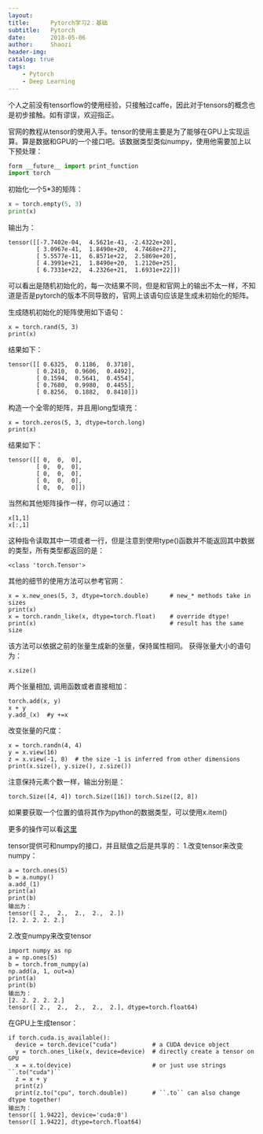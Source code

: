 ```yaml
---
layout:     
title:      Pytorch学习2：基础
subtitle:   Pytorch
date:       2018-05-06
author:     Shaozi
header-img: 
catalog: true
tags:
    - Pytorch
    - Deep Learning
---
```


个人之前没有tensorflow的使用经验，只接触过caffe，因此对于tensors的概念也是初步接触。如有谬误，欢迎指正。

官网的教程从tensor的使用入手。tensor的使用主要是为了能够在GPU上实现运算。算是数据和GPU的一个接口吧。该数据类型类似numpy，使用他需要加上以下预处理：
```python
form __future__ import print_function
import torch
```
初始化一个5*3的矩阵：
```python
x = torch.empty(5, 3)
print(x)
```
输出为：
```
tensor([[-7.7402e-04,  4.5621e-41, -2.4322e+20],
        [ 3.0967e-41,  1.8490e+20,  4.7468e+27],
        [ 5.5577e-11,  6.8571e+22,  2.5869e+20],
        [ 4.3991e+21,  1.8490e+20,  1.2120e+25],
        [ 6.7331e+22,  4.2326e+21,  1.6931e+22]])
```
可以看出是随机初始化的，每一次结果不同，但是和官网上的输出不太一样，不知道是否是pytorch的版本不同导致的，官网上该语句应该是生成未初始化的矩阵。

生成随机初始化的矩阵使用如下语句：
```
x = torch.rand(5, 3)
print(x)
```
结果如下：
```
tensor([[ 0.6325,  0.1186,  0.3710],
        [ 0.2410,  0.9606,  0.4492],
        [ 0.1594,  0.5641,  0.4554],
        [ 0.7680,  0.9980,  0.4455],
        [ 0.8256,  0.1882,  0.8410]])
```
构造一个全零的矩阵，并且用long型填充：
```
x = torch.zeros(5, 3, dtype=torch.long)
print(x)
```
结果如下：
```
tensor([[ 0,  0,  0],
        [ 0,  0,  0],
        [ 0,  0,  0],
        [ 0,  0,  0],
        [ 0,  0,  0]])
```
当然和其他矩阵操作一样，你可以通过：
```
x[1,1]
x[:,1]
```
这种指令读取其中一项或者一行，但是注意到使用type()函数并不能返回其中数据的类型，所有类型都返回的是：
```
<class 'torch.Tensor'>
```
其他的细节的使用方法可以参考官网：
```
x = x.new_ones(5, 3, dtype=torch.double)      # new_* methods take in sizes
print(x)
x = torch.randn_like(x, dtype=torch.float)    # override dtype!
print(x)                                      # result has the same size
```
该方法可以依据之前的张量生成新的张量，保持属性相同。
获得张量大小的语句为：
```
x.size()
```
两个张量相加, 调用函数或者直接相加：
```
torch.add(x, y)
x + y
y.add_(x)  #y +=x
```
改变张量的尺度：
```
x = torch.randn(4, 4)
y = x.view(16)
z = x.view(-1, 8)  # the size -1 is inferred from other dimensions
print(x.size(), y.size(), z.size())
```
注意保持元素个数一样，输出分别是：
```
torch.Size([4, 4]) torch.Size([16]) torch.Size([2, 8])
```
如果要获取一个位置的值将其作为python的数据类型，可以使用x.item()

更多的操作可以看[这里](https://pytorch.org/docs/stable/torch.html)

tensor提供可和numpy的接口，并且赋值之后是共享的：
1.改变tensor来改变numpy：
```
a = torch.ones(5)
b = a.numpy()
a.add_(1)
print(a)
print(b)
输出为：
tensor([ 2.,  2.,  2.,  2.,  2.])
[2. 2. 2. 2. 2.]
```
2.改变numpy来改变tensor
```
import numpy as np
a = np.ones(5)
b = torch.from_numpy(a)
np.add(a, 1, out=a)
print(a)
print(b)
输出为：
[2. 2. 2. 2. 2.]
tensor([ 2.,  2.,  2.,  2.,  2.], dtype=torch.float64)
```
在GPU上生成tensor：
```
if torch.cuda.is_available():
  device = torch.device("cuda")          # a CUDA device object
  y = torch.ones_like(x, device=device)  # directly create a tensor on GPU
  x = x.to(device)                       # or just use strings ``.to("cuda")``
  z = x + y
  print(z)
  print(z.to("cpu", torch.double))       # ``.to`` can also change dtype together!
输出为：
tensor([ 1.9422], device='cuda:0')
tensor([ 1.9422], dtype=torch.float64)
```


